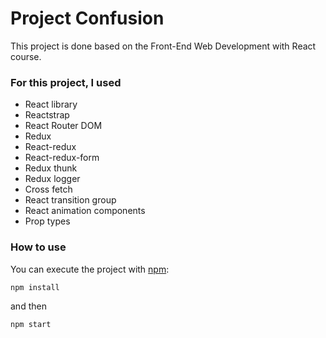 # Project Confusion

This project is done based on the Front-End Web Development with React course.

### For this project, I used

- React library
- Reactstrap
- React Router DOM
- Redux
- React-redux
- React-redux-form
- Redux thunk
- Redux logger
- Cross fetch
- React transition group
- React animation components
- Prop types

### How to use

You can execute the project with [npm](https://docs.npmjs.com/cli/init):

```bash
npm install
```

and then

```bash
npm start
```
